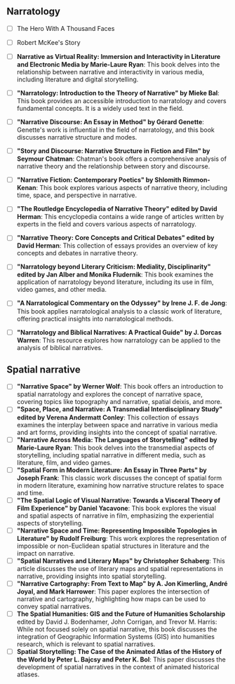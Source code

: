 
## Narratology

- [ ] The Hero With A Thousand Faces 
- [ ] Robert McKee's Story
- [ ]  **Narrative as Virtual Reality: Immersion and Interactivity in Literature and Electronic Media by Marie-Laure Ryan**: This book delves into the relationship between narrative and interactivity in various media, including literature and digital storytelling.
- [ ] **"Narratology: Introduction to the Theory of Narrative" by Mieke Bal**: This book provides an accessible introduction to narratology and covers fundamental concepts. It is a widely used text in the field.
- [ ] **"Narrative Discourse: An Essay in Method" by Gérard Genette**: Genette's work is influential in the field of narratology, and this book discusses narrative structure and modes.
- [ ] **"Story and Discourse: Narrative Structure in Fiction and Film" by Seymour Chatman**: Chatman's book offers a comprehensive analysis of narrative theory and the relationship between story and discourse.
- [ ] **"Narrative Fiction: Contemporary Poetics" by Shlomith Rimmon-Kenan**: This book explores various aspects of narrative theory, including time, space, and perspective in narrative.
- [ ] **"The Routledge Encyclopedia of Narrative Theory" edited by David Herman**: This encyclopedia contains a wide range of articles written by experts in the field and covers various aspects of narratology.
- [ ] **"Narrative Theory: Core Concepts and Critical Debates" edited by David Herman**: This collection of essays provides an overview of key concepts and debates in narrative theory.
- [ ] **"Narratology beyond Literary Criticism: Mediality, Disciplinarity" edited by Jan Alber and Monika Fludernik**: This book examines the application of narratology beyond literature, including its use in film, video games, and other media.
- [ ] **"A Narratological Commentary on the Odyssey" by Irene J. F. de Jong**: This book applies narratological analysis to a classic work of literature, offering practical insights into narratological methods.
- [ ] **"Narratology and Biblical Narratives: A Practical Guide" by J. Dorcas Warren**: This resource explores how narratology can be applied to the analysis of biblical narratives.



## Spatial narrative 

- [ ] **"Narrative Space" by Werner Wolf**: This book offers an introduction to spatial narratology and explores the concept of narrative space, covering topics like topography and narrative, spatial deixis, and more.
- [ ] **"Space, Place, and Narrative: A Transmedial Interdisciplinary Study" edited by Verena Andermatt Conley**: This collection of essays examines the interplay between space and narrative in various media and art forms, providing insights into the concept of spatial narrative.
- [ ] **"Narrative Across Media: The Languages of Storytelling" edited by Marie-Laure Ryan**: This book delves into the transmedial aspects of storytelling, including spatial narrative in different media, such as literature, film, and video games.
- [ ] **"Spatial Form in Modern Literature: An Essay in Three Parts" by Joseph Frank**: This classic work discusses the concept of spatial form in modern literature, examining how narrative structure relates to space and time.
- [ ] **"The Spatial Logic of Visual Narrative: Towards a Visceral Theory of Film Experience" by Daniel Yacavone**: This book explores the visual and spatial aspects of narrative in film, emphasizing the experiential aspects of storytelling.
- [ ] **"Narrative Space and Time: Representing Impossible Topologies in Literature" by Rudolf Freiburg**: This work explores the representation of impossible or non-Euclidean spatial structures in literature and the impact on narrative.
 - [ ] **"Spatial Narratives and Literary Maps" by Christopher Schaberg**: This article discusses the use of literary maps and spatial representations in narrative, providing insights into spatial storytelling.
- [ ] **"Narrative Cartography: From Text to Map" by A. Jon Kimerling, André Joyal, and Mark Harrower**: This paper explores the intersection of narrative and cartography, highlighting how maps can be used to convey spatial narratives.
- [ ] **The Spatial Humanities: GIS and the Future of Humanities Scholarship** edited by David J. Bodenhamer, John Corrigan, and Trevor M. Harris: While not focused solely on spatial narrative, this book discusses the integration of Geographic Information Systems (GIS) into humanities research, which is relevant to spatial narratives.
- [ ] **Spatial Storytelling: The Case of the Animated Atlas of the History of the World by Peter L. Bajcsy and Peter K. Bol**: This paper discusses the development of spatial narratives in the context of animated historical atlases.